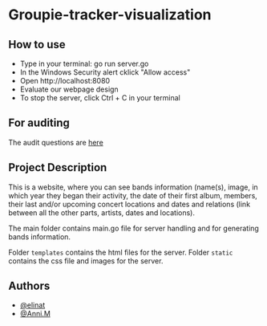 # Groupie-tracker-visualization


## How to use
* Type in your terminal: go run server.go
* In the Windows Security alert cklick "Allow access"
* Open http://localhost:8080  
* Evaluate our webpage design
* To stop the server, click Ctrl + C in your terminal

## For auditing
The audit questions are [here](https://github.com/01-edu/public/blob/master/subjects/groupie-tracker/visualizations/audit.md)

## Project Description

This is a website, where you can see bands information (name(s), image, in which year they began their activity, the date of their first album, members, their last and/or upcoming concert locations and dates and relations (link between all the other parts, artists, dates and locations).

The main folder contains main.go file for server handling and for generating bands information.

Folder <code>templates</code> contains the html files for the server.
Folder <code>static</code> contains the css file and images for the server.


## Authors
- [@elinat](https://01.kood.tech/git/elinat)
- [@Anni.M](https://01.kood.tech/git/Anni.M)
